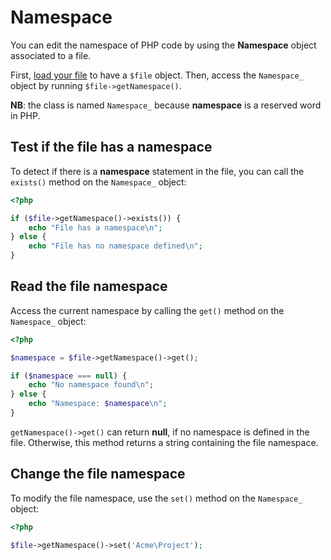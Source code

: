 Namespace
=========

You can edit the namespace of PHP code by using the **Namespace** object associated to a file.

First, [load your file](file.md) to have a `$file` object. Then, access the `Namespace_` object by running
`$file->getNamespace()`.

**NB**: the class is named `Namespace_` because **namespace** is a reserved word in PHP.

Test if the file has a namespace
--------------------------------

To detect if there is a **namespace** statement in the file, you can call the `exists()` method on the `Namespace_`
object:

```php
<?php

if ($file->getNamespace()->exists()) {
    echo "File has a namespace\n";
} else {
    echo "File has no namespace defined\n";
}
```

Read the file namespace
-----------------------

Access the current namespace by calling the `get()` method on the `Namespace_` object:

```php
<?php

$namespace = $file->getNamespace()->get();

if ($namespace === null) {
    echo "No namespace found\n";
} else {
    echo "Namespace: $namespace\n";
}
```

`getNamespace()->get()` can return **null**, if no namespace is defined in the file. Otherwise, this method returns
a string containing the file namespace.

Change the file namespace
-------------------------

To modify the file namespace, use the `set()` method on the `Namespace_` object:

```php
<?php

$file->getNamespace()->set('Acme\Project');
```
